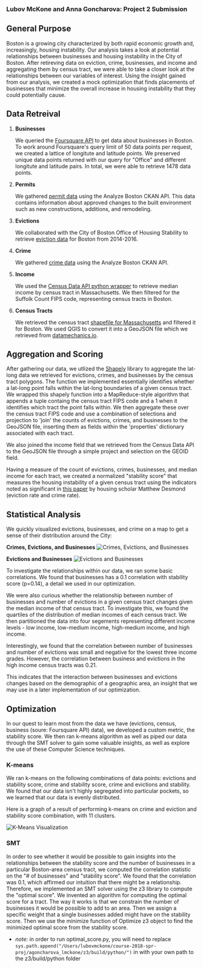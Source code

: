 ### Lubov McKone and Anna Goncharova: Project 2 Submission

## General Purpose

Boston is a growing city characterized by both rapid economic growth and, increasingly, housing instability. Our analysis takes a look at potential relationships between businesses and housing instability in the City of Boston. After retireving data on eviction, crime, businesses, and income and aggregating them by census tract, we were able to take a closer look at the relationships between our variables of interest. Using the insight gained from our analysis, we created a mock optimization that finds placements of businesses that minimize the overall increase in housing instability that they could potentially cause.

## Data Retreival

1. **Businesses**

	We queried the [Foursquare API](https://developer.foursquare.com/docs) to get data about businesses in Boston. To work around Foursquare's query limit of 50 data points per request, we created a lattice of longitute and latitude points. We preserved unique data points returned with our query for "Office" and different longitute and latitude pairs. In total, we were able to retrieve 1478 data points. 

2. **Permits**
	
	We gathered [permit data](https://data.boston.gov/dataset/approved-building-permits) using the Analyze Boston CKAN API. This data contains information about approved changes to the built environment such as new constructions, additions, and remodeling.

3. **Evictions**
	
	We collaborated with the City of Boston Office of Housing Stability to retrieve [eviction data](http://datamechanics.io/data/evictions_boston.csv) for Boston from 2014-2016. 

4. **Crime**

	We gathered [crime data](https://data.boston.gov/dataset/crime-incident-reports-august-2015-to-date-source-new-system) using the Analyze Boston CKAN API.

5. **Income**

	We used the [Census Data API python wrapper](https://github.com/datamade/census) to retrieve median income by census tract in Massachusetts. We then filtered for the Suffolk Count FIPS code, representing census tracts in Boston. 

6. **Census Tracts**

	We retrieved the census tract [shapefile for Massachusetts](https://www.census.gov/cgi-bin/geo/shapefiles/index.php) and filtered it for Boston. We used QGIS to convert it into a GeoJSON file which we retrieved from [datamechanics.io](http://datamechanics.io/data/boston_tracts_3.json).

## Aggregation and Scoring

After gathering our data, we utlized the [Shapely](https://toblerity.org/shapely/manual.html) library to aggregate the lat-long data we retrieved for evictions, crimes, and businesses by the census tract polygons. The function we implemented essentially identifies whether a lat-long point falls within the lat-long boundaries of a given census tract. We wrapped this shapely function into a MapReduce-style algorithm that appends a tuple containg the census tract FIPS code and a 1 when it identifies which tract the point falls within. We then aggregate these over the census tract FIPS code and use a combination of selections and projection to 'join' the counts of evictions, crimes, and businesses to the GeoJSON file, inserting them as fields within the 'properties' dictionary associated with each tract. 

We also joined the income field that we retrieved from the Census Data API to the GeoJSON file through a simple project and selection on the GEOID field. 

Having a measure of the count of evictions, crimes, businesses, and median income for each tract, we created a normalized "stability score" that measures the housing instability of a given census tract using the indicators noted as significant in [this paper](https://www.sciencedirect.com/science/article/pii/S0049089X16300977) by housing scholar Matthew Desmond (eviction rate and crime rate).

## Statistical Analysis

We quickly visualized evictions, businesses, and crime on a map to get a sense of their distribution around the City:

**Crimes, Evictions, and Businesses**
![Crimes, Evictions, and Businesses](map.png)

**Evictions and Businesses**
![Evictions and Businesses](businesseviction.png)

To investigate the relationships within our data, we ran some basic correlations. We found that businesses has a 0.1 correlation with stability score (p=0.14), a detail we used in our optimization. 

We were also curious whether the relationship between number of businesses and number of evictions in a given census tract changes given the median income of that census tract. To investigate this, we found the quartiles of the distribution of median incomes of each census tract. We then partitioned the data into four segements representing different income levels - low income, low-medium income, high-medium income, and high income. 

Interestingly, we found that the correlation between number of businesses and number of evictions was small and negative for the lowest three income grades. However, the correlation between business and evictions in the high income census tracts was 0.21. 

This indicates that the interaction between businesses and evictions changes based on the demographic of a geographic area, an insight that we may use in a later implementation of our optimization. 

## Optimization

In our quest to learn most from the data we have (evictions, census, business (soure: Foursquare API) data), we developed a custom metric, the stability score. We then ran k-means algorithm as well as piped our data through the SMT solver to gain some valuable insights, as well as explore the use of these Computer Science techniques.


### K-means
We ran k-means on the following combinations of data points: evictions and stability score, crime and stability score, crime and evictions and stability.
We found that our data isn't highly segregated into particular pockets, so we learned that our data is evenly distributed. 

Here is a graph of a result of performing k-means on crime and eviction and stability score combination, with 11 clusters.

![K-Means Visualization](graph.png)

### SMT 
In order to see whether it would be possible to gain insights into the relationships between the stability score and the number of businesses in a particular Boston-area census tract, we computed the correlation statistic on the "# of businesses" and "stability score". We found that the correlation was 0.1, which affirmed our intuition that there might be a relationship. Therefore, we implemented an SMT solver using the z3 library to compute the "optimal score". We invented an algorithm for computing the optimal score for a tract. The way it works is that we constrain the number of businesses it would be possible to add to an area. Then we assign a specific weight that a single businesses added might have on the stability score. Then we use the minimize function of Optimize z3 object to find the minimized optimal score from the stability score.

* *note:* in order to run optimal_score.py, you will need to replace `sys.path.append("/Users/lubovmckone/course-2018-spr-proj/agoncharova_lmckone/z3/build/python/")` in with your own path to the z3/build/python folder






 
